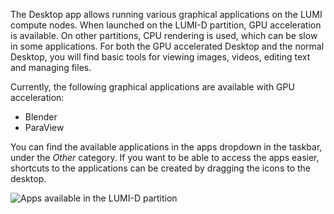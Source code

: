 The Desktop app allows running various graphical applications on the LUMI compute nodes.
When launched on the LUMI-D partition, GPU acceleration is available.
On other partitions, CPU rendering is used, which can be slow in some applications.
For both the GPU accelerated Desktop and the normal Desktop, you will find basic tools for viewing images, videos, editing text and managing files.

Currently, the following graphical applications are available with GPU acceleration:

- Blender
- ParaView

You can find the available applications in the apps dropdown in the taskbar, under the *Other* category.
If you want to be able to access the apps easier, shortcuts to the applications can be created by dragging the icons to the desktop.

![Apps available in the LUMI-D partition](../../../assets/images/wwwLumiDesktopApps.png)
